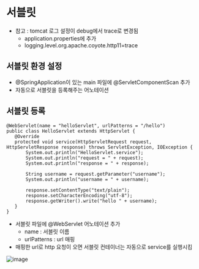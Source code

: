 # 서블릿
* 참고 : tomcat 로그 설정이 debug에서 trace로 변경됨
  * application.properties에 추가
  * logging.level.org.apache.coyote.http11=trace

## 서블릿 환경 설정
* @SpringApplication이 있는 main 파일에 @ServletComponentScan 추가
* 자동으로 서블릿을 등록해주는 어노테이션

## 서블릿 등록
```
@WebServlet(name = "helloServlet", urlPatterns = "/hello")
public class HelloServlet extends HttpServlet {
   @Override
   protected void service(HttpServletRequest request, HttpServletResponse response) throws ServletException, IOException {
       System.out.println("HelloServlet.service");
       System.out.println("request = " + request);
       System.out.println("response = " + response);

       String username = request.getParameter("username");
       System.out.println("username = " + username);

       response.setContentType("text/plain");
       response.setCharacterEncoding("utf-8");
       response.getWriter().write("hello " + username);
   }
}
```

* 서블릿 파일에 @WebServlet 어노테이션 추가
  * name : 서블릿 이름
  * urlPatterns : url 매핑
* 매핑한 url로 http 요청이 오면 서블릿 컨테이너는 자동으로 service를 실행시킴

![image](https://github.com/vananaHope/TIL/assets/125250099/0dad9ef9-00fe-4489-87f6-1bdebd838eac)
